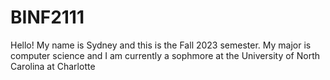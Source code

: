 # BINF2111
Hello! My name is Sydney and this is the Fall 2023 semester.
My major is computer science and I am currently a sophmore at the University of North Carolina at Charlotte
